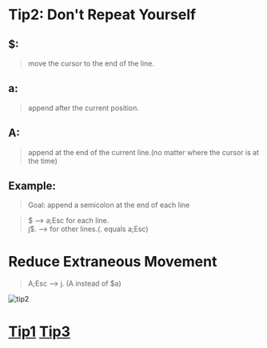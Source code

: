 # Tip2: Don't Repeat Yourself  
  
## $:  
>move the cursor to the end of the line.  
  
## a:  
>append after the current position.  
  
## A:  
>append at the end of the current line.(no matter where the cursor is at the time)
   
## Example:  
>Goal: append a semicolon at the end of each line  
  
>$ --> a;Esc for each line.   
>j$. --> for other lines.(. equals a;Esc)  
  
# Reduce Extraneous Movement  
>A;Esc --> j. (A instead of $a)      

![tip2](images/tip2.png)  
	   
# [Tip1](tip1.md) [Tip3](tip3.md)
